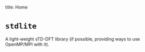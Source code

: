 title: Home

# `stdlite`

A light-weight sTD-DFT library  (if possible, providing ways to use OpenMP/MPI with it).